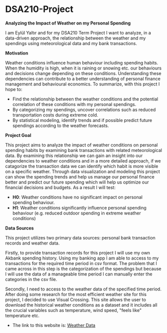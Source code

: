 # DSA210-Project

**Analyzing the Impact of Weather on my Personal Spending**

I am Eylül Yaltır and for my DSA210 Term Project I want to analyze, in a data-driven approach, the relationship between the weather and my spendings using meteorological data and my bank transactions.

**Motivation**

Weather conditions influence human behaviour including spending habits. When the humidity is high, when it is raining or snowing etc. our behaviours and decisions change depending on these conditions. Understanding these dependencies can contribute to a better understanding of personal finance management and behavioural economics. To summarize, with this project I hope to:
  - Find the relationship between the weather conditions and the potential correlation of these conditions with my personal spendings.
  - By categorizing my spendings, uncover correlations such as reduced transportation costs during extreme cold.
  - By statistical modeling, identify trends and if possible predict future spendings according to the weather forecasts.

**Project Goal**

This project aims to analyze the impact of weather conditions on personal spending habits by examining bank transactions with related meteorological data. By examining this relationship we can gain an insight into our dependencies to weather conditions and in a more detailed approach, if we catagorize the transaction data we can identify which habit is more visible on a specific weather. Through data visualization and modeling this project can show the spending trends and help us manage our personal finance better and predict our future spending which will help us optimize our financial decisions and budgets. As a result I will test:
  - **H0**: Weather conditions have no significant impact on personal spending behaviour.
  - **H1**: Weather conditions significantly influence personal spending behaviour (e.g. reduced outdoor spending in extreme weather conditions)

**Data Sources**

This project utilizes two primary data sources: personal bank transaction records and weather data. 

Firstly, to provide transaction records for this project I will use my own Akbank spending history. Using my banking app I am able to access to my transactions for the required time period in csv format. The problem that I came across in this step is the categorization of the spendings but because I will use the data of a manageable time period I can manually enter the categories in the csv file. 

Secondly, I need to access to the weather data of the specified time period. After doing some research for the most efficient weather site for this project, I decided to use Visual Crossing. This site allows the user to download the historical weather conditions as a dataset and it includes all the crucial variables such as temperature, wind speed, "feels like" temperature etc. 
  - The link to this website is: [Weather Data](https://www.visualcrossing.com/weather-history/%C4%B0stanbul,%20T%C3%BCrkiye/metric/last15days/)
  





